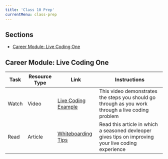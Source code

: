 ```yaml
---
title: 'Class 10 Prep'
currentMenu: class-prep
---
```


## Sections

- [Career Module: Live Coding One](#career-module-live-coding-one)

## Career Module: Live Coding One
Task | Resource Type | Link | Instructions
|----|---------------|------|-------------|
Watch | Video | [Live Coding Example](../../videos/live-coding/) | This video demonstrates the steps you should go through as you work through a live coding problem
Read | Article | [Whiteboarding Tips](https://writing.pupius.co.uk/whiteboarding-4df873dbba2e) | Read this article in which a seasoned devleoper gives tips on improving your live coding experience
